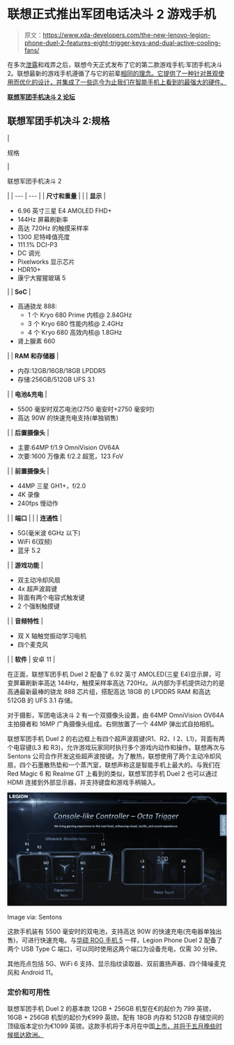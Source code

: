 # 联想正式推出军团电话决斗 2 游戏手机

> 原文：<https://www.xda-developers.com/the-new-lenovo-legion-phone-duel-2-features-eight-trigger-keys-and-dual-active-cooling-fans/>

在多次[泄露](https://www.xda-developers.com/lenovo-legion-gaming-phone-design-landscape-use-optimized/)和戏弄之后，联想今天正式发布了它的第二款游戏手机:军团手机决斗 2。联想最新的游戏手机遵循了与它的前辈[相同的理念。它提供了一种针对景观使用而优化的设计，并集成了一些迄今为止我们在智能手机上看到的最强大的硬件。](https://www.xda-developers.com/lenovo-legion-phone-duel-snapdragon-865-plus-90w-charging-side-popup-launch/)

**[联想军团手机决斗 2 论坛](https://forum.xda-developers.com/f/lenovo-legion-phone-duel-2.12213/)**

## 联想军团手机决斗 2:规格

| 

规格

 | 

联想军团手机决斗 2

 |
| --- | --- |
| **尺寸和重量** |  |
| **显示** | 

*   6.96 英寸三星 E4 AMOLED FHD+
*   144Hz 屏幕刷新率
*   高达 720Hz 的触摸采样率
*   1300 尼特峰值亮度
*   111.1% DCI-P3
*   DC 调光
*   Pixelworks 显示芯片
*   HDR10+
*   康宁大猩猩玻璃 5

 |
| **SoC** | 

*   高通骁龙 888:
    *   1 个 Kryo 680 Prime 内核@ 2.84GHz
    *   3 个 Kryo 680 性能内核@ 2.4GHz
    *   4 个 Kryo 680 高效内核@ 1.8GHz
*   肾上腺素 660

 |
| **RAM 和存储器** | 

*   内存:12GB/16GB/18GB LPDDR5
*   存储:256GB/512GB UFS 3.1

 |
| **电池&充电** | 

*   5500 毫安时双芯电池(2750 毫安时+2750 毫安时)
*   高达 90W 的快速充电支持(单独销售)

 |
| **后置摄像头** | 

*   主要:64MP f/1.9 OmniVision OV64A
*   次要:1600 万像素 f/2.2 超宽，123 FoV

 |
| **前置摄像头** | 

*   44MP 三星 GH1+，f/2.0
*   4K 录像
*   240fps 慢动作

 |
| **端口** |  |
| **连通性** | 

*   5G(毫米波 6GHz 以下)
*   WiFi 6(双频)
*   蓝牙 5.2

 |
| **游戏功能** | 

*   双主动冷却风扇
*   4x 超声波肩键
*   背面有两个电容式触发键
*   2 个强制触摸键

 |
| **音频特性** | 

*   双 X 轴触觉振动学习电机
*   四个麦克风

 |
| **软件** | 安卓 11 |

在正面，联想军团手机 Duel 2 配备了 6.92 英寸 AMOLED(三星 E4)显示屏，可变屏幕刷新率高达 144Hz，触摸采样率高达 720Hz。从内部为手机提供动力的是高通最新最棒的骁龙 888 芯片组，搭配高达 18GB 的 LPDDR5 RAM 和高达 512GB 的 UFS 3.1 存储。

对于摄影，军团电话决斗 2 有一个双摄像头设置，由 64MP OmniVision OV64A 主拍摄者和 16MP 广角摄像头组成。右侧放置了一个 44MP 弹出式自拍相机。

联想军团手机 Duel 2 的右边框上有四个超声波肩键(R1、R2、l 2、L1)，背面有两个电容键(L3 和 R3)，允许游戏玩家同时执行多个游戏内动作和操作。联想再次与 Sentons 公司合作开发这些超声波按键。为了散热，联想使用了两个主动冷却风扇，四个石墨散热垫和一个蒸汽室，联想声称这是智能手机上最大的。与我们在 Red Magic 6 和 Realme GT 上看到的类似，联想军团手机 Duel 2 也可以通过 HDMI 连接到外部显示器，并支持键盘和游戏手柄输入。

 <picture>![Legion Phone Duel 2 trigger buttons](img/7d4e73f645fdd4f6dbafe5878b818160.png)</picture> 

Image via: Sentons

这款手机装有 5500 毫安时的双电池，支持高达 90W 的快速充电(充电器单独出售)，可进行快速充电。与[华硕 ROG 手机 5](https://www.xda-developers.com/asus-rog-phone-5/) 一样，Legion Phone Duel 2 配备了两个 USB Type C 端口，可以同时使用这两个端口为设备充电，仅需 30 分钟。

其他亮点包括 5G、WiFi 6 支持、显示指纹读取器、双前置扬声器、四个降噪麦克风和 Android 11。

### 定价和可用性

联想军团手机 Duel 2 的基本款 12GB + 256GB 机型在€的起价为 799 英镑，16GB + 256GB 机型的起价为€999 英镑。配有 18GB 内存和 512GB 存储空间的顶级版本定价为€1099 英镑。这款手机将于本月在中国[上市，并将于五月晚些时候抵达欧洲。](https://item.lenovo.com.cn/product/1013232.html?pmf_group=in-push&pmf_medium=banner-gw&pmf_source=Z00016247T001&_ga=2.119689226.32997085.1617879436-1832957119.1617879436)